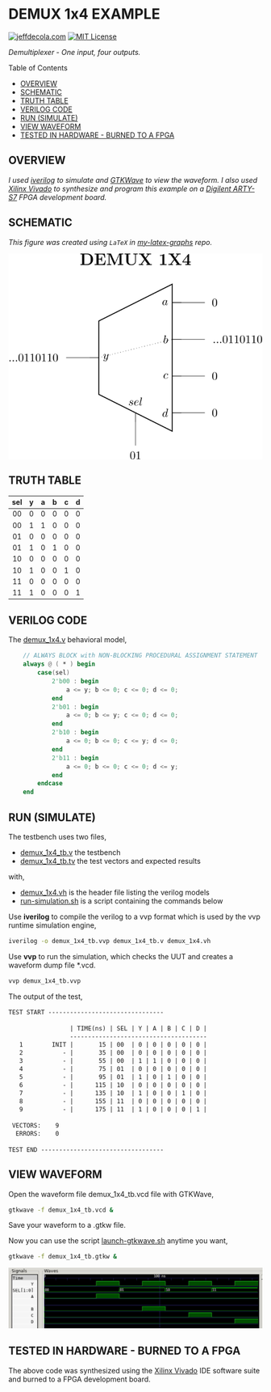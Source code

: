 # DEMUX 1x4 EXAMPLE

[![jeffdecola.com](https://img.shields.io/badge/website-jeffdecola.com-blue)](https://jeffdecola.com)
[![MIT License](https://img.shields.io/:license-mit-blue.svg)](https://jeffdecola.mit-license.org)

_Demultiplexer - One input, four outputs._

Table of Contents

* [OVERVIEW](https://github.com/JeffDeCola/my-verilog-examples/tree/master/combinational-logic/multiplexers-and-demultiplexers/demux_1x4#overview)
* [SCHEMATIC](https://github.com/JeffDeCola/my-verilog-examples/tree/master/combinational-logic/multiplexers-and-demultiplexers/demux_1x4#schematic)
* [TRUTH TABLE](https://github.com/JeffDeCola/my-verilog-examples/tree/master/combinational-logic/multiplexers-and-demultiplexers/demux_1x4#truth-table)
* [VERILOG CODE](https://github.com/JeffDeCola/my-verilog-examples/tree/master/combinational-logic/multiplexers-and-demultiplexers/demux_1x4#verilog-code)
* [RUN (SIMULATE)](https://github.com/JeffDeCola/my-verilog-examples/tree/master/combinational-logic/multiplexers-and-demultiplexers/demux_1x4#run-simulate)
* [VIEW WAVEFORM](https://github.com/JeffDeCola/my-verilog-examples/tree/master/combinational-logic/multiplexers-and-demultiplexers/demux_1x4#view-waveform)
* [TESTED IN HARDWARE - BURNED TO A FPGA](https://github.com/JeffDeCola/my-verilog-examples/tree/master/combinational-logic/multiplexers-and-demultiplexers/demux_1x4#tested-in-hardware---burned-to-a-fpga)

## OVERVIEW

_I used
[iverilog](https://github.com/JeffDeCola/my-cheat-sheets/tree/master/hardware/tools/simulation/iverilog-cheat-sheet)
to simulate and
[GTKWave](https://github.com/JeffDeCola/my-cheat-sheets/tree/master/hardware/tools/simulation/gtkwave-cheat-sheet)
to view the waveform. I also used
[Xilinx Vivado](https://github.com/JeffDeCola/my-cheat-sheets/tree/master/hardware/tools/synthesis/xilinx-vivado-cheat-sheet)
to synthesize and program this example on a
[Digilent ARTY-S7](https://github.com/JeffDeCola/my-cheat-sheets/tree/master/hardware/development/fpga-development-boards/digilent-arty-s7-cheat-sheet)
FPGA development board._

## SCHEMATIC

_This figure was created using `LaTeX` in
[my-latex-graphs](https://github.com/JeffDeCola/my-latex-graphs/tree/master/mathematics/applied/electrical-engineering/combinational-logic/demux-1x4)
repo._

<p align="center">
    <img src="svgs/demux-1x4.svg"
    align="middle"
</p>

## TRUTH TABLE

| sel   | y | a | b | c | d |
|:-----:|:-:|:-:|:-:|:-:|:-:|
| 00    | 0 | 0 | 0 | 0 | 0 |
| 00    | 1 | 1 | 0 | 0 | 0 |
| 01    | 0 | 0 | 0 | 0 | 0 |
| 01    | 1 | 0 | 1 | 0 | 0 |
| 10    | 0 | 0 | 0 | 0 | 0 |
| 10    | 1 | 0 | 0 | 1 | 0 |
| 11    | 0 | 0 | 0 | 0 | 0 |
| 11    | 1 | 0 | 0 | 0 | 1 |

## VERILOG CODE

The
[demux_1x4.v](https://github.com/JeffDeCola/my-verilog-examples/blob/master/combinational-logic/multiplexers-and-demultiplexers/demux_1x4/demux_1x4.v)
behavioral model,

```verilog
    // ALWAYS BLOCK with NON-BLOCKING PROCEDURAL ASSIGNMENT STATEMENT
    always @ ( * ) begin
        case(sel)
            2'b00 : begin
                a <= y; b <= 0; c <= 0; d <= 0;
            end
            2'b01 : begin
                a <= 0; b <= y; c <= 0; d <= 0;
            end
            2'b10 : begin
                a <= 0; b <= 0; c <= y; d <= 0;
            end
            2'b11 : begin
                a <= 0; b <= 0; c <= 0; d <= y;
            end
        endcase
    end
```

## RUN (SIMULATE)

The testbench uses two files,

* [demux_1x4_tb.v](https://github.com/JeffDeCola/my-verilog-examples/blob/master/combinational-logic/multiplexers-and-demultiplexers/demux_1x4/demux_1x4_tb.v)
  the testbench
* [demux_1x4_tb.tv](https://github.com/JeffDeCola/my-verilog-examples/blob/master/combinational-logic/multiplexers-and-demultiplexers/demux_1x4/demux_1x4_tb.tv)
  the test vectors and expected results

with,

* [demux_1x4.vh](https://github.com/JeffDeCola/my-verilog-examples/blob/master/combinational-logic/multiplexers-and-demultiplexers/demux_1x4/demux_1x4.vh)
  is the header file listing the verilog models
* [run-simulation.sh](https://github.com/JeffDeCola/my-verilog-examples/blob/master/combinational-logic/multiplexers-and-demultiplexers/demux_1x4/run-simulation.sh)
  is a script containing the commands below

Use **iverilog** to compile the verilog to a vvp format
which is used by the vvp runtime simulation engine,

```bash
iverilog -o demux_1x4_tb.vvp demux_1x4_tb.v demux_1x4.vh
```

Use **vvp** to run the simulation, which checks the UUT
and creates a waveform dump file *.vcd.

```bash
vvp demux_1x4_tb.vvp
```

The output of the test,

```text
TEST START --------------------------------

                 | TIME(ns) | SEL | Y | A | B | C | D |
                 --------------------------------------
   1        INIT |       15 | 00  | 0 | 0 | 0 | 0 | 0 |
   2           - |       35 | 00  | 0 | 0 | 0 | 0 | 0 |
   3           - |       55 | 00  | 1 | 1 | 0 | 0 | 0 |
   4           - |       75 | 01  | 0 | 0 | 0 | 0 | 0 |
   5           - |       95 | 01  | 1 | 0 | 1 | 0 | 0 |
   6           - |      115 | 10  | 0 | 0 | 0 | 0 | 0 |
   7           - |      135 | 10  | 1 | 0 | 0 | 1 | 0 |
   8           - |      155 | 11  | 0 | 0 | 0 | 0 | 0 |
   9           - |      175 | 11  | 1 | 0 | 0 | 0 | 1 |

 VECTORS:    9
  ERRORS:    0

TEST END ----------------------------------
```

## VIEW WAVEFORM

Open the waveform file demux_1x4_tb.vcd file with GTKWave,

```bash
gtkwave -f demux_1x4_tb.vcd &
```

Save your waveform to a .gtkw file.

Now you can use the script
[launch-gtkwave.sh](https://github.com/JeffDeCola/my-verilog-examples/blob/master/launch-GTKWave-script/launch-gtkwave.sh)
anytime you want,

```bash
gtkwave -f demux_1x4_tb.gtkw &
```

![demux_1x4-waveform.jpg](../../../docs/pics/combinational-logic/demux_1x4-waveform.jpg)

## TESTED IN HARDWARE - BURNED TO A FPGA

The above code was synthesized using the
[Xilinx Vivado](https://github.com/JeffDeCola/my-cheat-sheets/tree/master/hardware/tools/synthesis/xilinx-vivado-cheat-sheet)
IDE software suite and burned to a FPGA development board.
